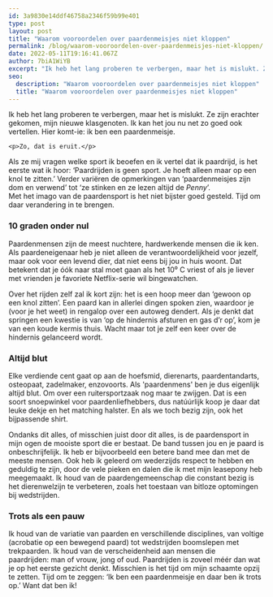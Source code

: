 ```yaml
---
id: 3a9830e14ddf46758a2346f59b99e401
type: post
layout: post
title: "Waarom vooroordelen over paardenmeisjes niet kloppen"
permalink: /blog/waarom-vooroordelen-over-paardenmeisjes-niet-kloppen/
date: 2022-05-11T19:16:41.067Z
author: 7biA1WiYB
excerpt: "Ik heb het lang proberen te verbergen, maar het is mislukt. Ze zijn erachter gekomen, mijn nieuwe klasgenoten. Ik kan het jou nu net zo goed ook vertellen. Hier komt-ie: ik ben een paardenmeisje.  "
seo:
  description: "Waarom vooroordelen over paardenmeisjes niet kloppen"
  title: "Waarom vooroordelen over paardenmeisjes niet kloppen"
---
```

Ik heb het lang proberen te verbergen, maar het is mislukt. Ze zijn erachter gekomen, mijn nieuwe klasgenoten. Ik kan het jou nu net zo goed ook vertellen. Hier komt-ie: ik ben een paardenmeisje.  

    <p>Zo, dat is eruit.</p>
<p>Als ze mij vragen welke sport ik beoefen en ik vertel dat ik paardrijd, is het eerste wat ik hoor: ‘Paardrijden is geen sport. Je hoeft alleen maar op een knol te zitten.’ Verder variëren de opmerkingen van ‘paardenmeisjes zijn dom en verwend’ tot ‘ze stinken en ze lezen altijd de <em>Penny</em>’.<br>Met het imago van de paardensport is het niet bijster goed gesteld. Tijd om daar verandering in te brengen.</p>
<h3>10 graden onder nul</h3>
<p>Paardenmensen zijn de meest nuchtere, hardwerkende mensen die ik ken. Als paardeneigenaar heb je niet alleen de verantwoordelijkheid voor jezelf, maar ook voor een levend dier, dat niet eens bij jou in huis woont. Dat betekent dat je óók naar stal moet gaan als het 10⁰ C vriest of als je liever met vrienden je favoriete Netflix-serie wil bingewatchen.</p>
<p>Over het rijden zelf zal ik kort zijn: het is een hoop meer dan ‘gewoon op een knol zitten’. Een paard kan in allerlei dingen spoken zien, waardoor je (voor je het weet) in rengalop over een autoweg dendert. Als je denkt dat springen een kwestie is van ‘op de hindernis afsturen en gas d’r op’, kom je van een koude kermis thuis. Wacht maar tot je zelf een keer over de hindernis gelanceerd wordt.</p>
<h3>Altijd blut</h3>
<p>Elke verdiende cent gaat op aan de hoefsmid, dierenarts, paardentandarts, osteopaat, zadelmaker, enzovoorts. Als 'paardenmens' ben je dus eigenlijk altijd blut. Om over een ruitersportzaak nog maar te zwijgen. Dat is een soort snoepwinkel voor paardenliefhebbers, dus natúúrlijk koop je daar dat leuke dekje en het matching halster. En als we toch bezig zijn, ook het bijpassende shirt.</p>
<p>Ondanks dit alles, of misschien juist door dit alles, is de paardensport in mijn ogen de mooiste sport die er bestaat. De band tussen jou en je paard is onbeschrijfelijk. Ik heb er bijvoorbeeld een betere band mee dan met de meeste mensen. Ook heb ik geleerd om wederzijds respect te hebben en geduldig te zijn, door de vele pieken en dalen die ik met mijn leasepony heb meegemaakt. Ik houd van de paardengemeenschap die constant bezig is het dierenwelzijn te verbeteren, zoals het toestaan van bitloze optomingen bij wedstrijden.</p>
<h3>Trots als een pauw</h3>
<p>Ik houd van de variatie van paarden en verschillende disciplines, van voltige (acrobatie op een bewegend paard) tot wedstrijden boomslepen met trekpaarden. Ik houd van de verscheidenheid aan mensen die paardrijden: man of vrouw, jong of oud. Paardrijden is zoveel méér dan wat je op het eerste gezicht denkt. Misschien is het tijd om mijn schaamte opzij te zetten. Tijd om te zeggen: ‘Ik ben een paardenmeisje en daar ben ik trots op.’ Want dat ben ik!</p>  
